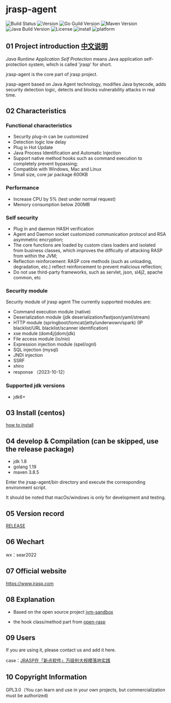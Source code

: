 # jrasp-agent

![Build Status](https://img.shields.io/badge/Build-passing-brightgreen)
![Version](https://img.shields.io/badge/Version-1.2.0-informational)
![Go Guild Version](https://img.shields.io/badge/Go-v1.19.6+-blue)
![Maven Version](https://img.shields.io/badge/Maven-v3.8.0-blue)
![Java Build Version](https://img.shields.io/badge/Java-v1.6+-blue)
![License](https://img.shields.io/badge/License-LGPL3.0-informational)
![install](https://img.shields.io/badge/install-20000%2B-yellowgreen)
![platform](https://img.shields.io/badge/platform-linux%7CmacOS%7Cwindows-success)

## 01 Project introduction [中文说明](README_ch.md)

_Java Runtime Application Self Protection_ means Java application self-protection system, which is called 'jrasp' for short.

jrasp-agent is the core part of jrasp project.

jrasp-agent based on Java Agent technology, modifies Java bytecode, adds security detection logic, detects and blocks vulnerability attacks in real time.

## 02 Characteristics

### Functional characteristics

- Security plug-in can be customized
- Detection logic low delay
- Plug in Hot Update
- Java Process Identification and Automatic Injection
- Support native method hooks such as command execution to completely prevent bypassing;
- Compatible with Windows, Mac and Linux
- Small size, core jar package 600KB

### Performance
- Increase CPU by 5% (test under normal request)
- Memory consumption below 200MB

### Self security

- Plug in and daemon HASH verification
- Agent and Daemon socket customized communication protocol and RSA asymmetric encryption;
- The core functions are loaded by custom class loaders and isolated from business classes, which improves the difficulty of attacking RASP from within the JVM;
- Reflection reinforcement: RASP core methods (such as unloading, degradation, etc.) reflect reinforcement to prevent malicious reflection;
- Do not use third-party frameworks, such as servlet, json, sl4j2, apache common, etc

### Security module

Security module of jrasp agent
The currently supported modules are:
- Command execution module (native)
- Deserialization module (jdk deserialization/fastjson/yaml/stream)
- HTTP module (springboot/tomcat/jetty/underwown/spark) (IP blacklist/URL blacklist/scanner identification)
- xxe module (dom4j/jdom/jdk)
- File access module (io/nio)
- Expression injection module (spel/ognl)
- SQL injection (mysql)
- JNDI injection
- SSRF
- shiro
- response （2023-10-12）


### Supported jdk versions

+ jdk6+

## 03 Install (centos)

[how to install](https://www.jrasp.com/guide/install/v1.1.3/jrasp-agent.html)

## 04 develop & Compilation (can be skipped, use the release package)

+ jdk 1.8
+ golang 1.19
+ maven 3.8.5

Enter the jrsap-agent/bin directory and execute the corresponding environment script.

It should be noted that macOs/windows is only for development and testing.


## 05 Version record

[RELEASE](CHANGELOG.md)

## 06 Wechart

wx：sear2022

## 07 Official website

https://www.jrasp.com

## 08 Explanation

+ Based on the open source project [jvm-sandbox](https://github.com/alibaba/jvm-sandbox)

+ the hook class/method part from [open-rasp](https://github.com/baidu/openrasp)
## 09 Users

If you are using it, please contact us and add it here.

case：[JRASP在「新点软件」万级别⼤规模落地实践](https://mp.weixin.qq.com/s/jGurLT6X7QiPXtw3bMTTgQ)

## 10 Copyright Information

GPL3.0（You can learn and use in your own projects, but commercialization must be authorized)
